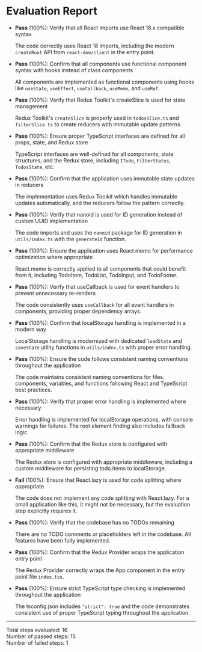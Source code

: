 # Evaluation Report

- **Pass** (100%): Verify that all React imports use React 18.x compatible syntax
  
  The code correctly uses React 18 imports, including the modern `createRoot` API from `react-dom/client` in the entry point.

- **Pass** (100%): Confirm that all components use functional component syntax with hooks instead of class components
  
  All components are implemented as functional components using hooks like `useState`, `useEffect`, `useCallback`, `useMemo`, and `useRef`.

- **Pass** (100%): Verify that Redux Toolkit's createSlice is used for state management
  
  Redux Toolkit's `createSlice` is properly used in `todosSlice.ts` and `filterSlice.ts` to create reducers with immutable update patterns.

- **Pass** (100%): Ensure proper TypeScript interfaces are defined for all props, state, and Redux store
  
  TypeScript interfaces are well-defined for all components, state structures, and the Redux store, including `ITodo`, `FilterStatus`, `TodosState`, etc.

- **Pass** (100%): Confirm that the application uses immutable state updates in reducers
  
  The implementation uses Redux Toolkit which handles immutable updates automatically, and the reducers follow the pattern correctly.

- **Pass** (100%): Verify that nanoid is used for ID generation instead of custom UUID implementation
  
  The code imports and uses the `nanoid` package for ID generation in `utils/index.ts` with the `generateId` function.

- **Pass** (100%): Ensure the application uses React.memo for performance optimization where appropriate
  
  React.memo is correctly applied to all components that could benefit from it, including TodoItem, TodoList, TodoInput, and TodoFooter.

- **Pass** (100%): Verify that useCallback is used for event handlers to prevent unnecessary re-renders
  
  The code consistently uses `useCallback` for all event handlers in components, providing proper dependency arrays.

- **Pass** (100%): Confirm that localStorage handling is implemented in a modern way
  
  LocalStorage handling is modernized with dedicated `loadState` and `saveState` utility functions in `utils/index.ts` with proper error handling.

- **Pass** (100%): Ensure the code follows consistent naming conventions throughout the application
  
  The code maintains consistent naming conventions for files, components, variables, and functions following React and TypeScript best practices.

- **Pass** (100%): Verify that proper error handling is implemented where necessary
  
  Error handling is implemented for localStorage operations, with console warnings for failures. The root element finding also includes fallback logic.

- **Pass** (100%): Confirm that the Redux store is configured with appropriate middleware
  
  The Redux store is configured with appropriate middleware, including a custom middleware for persisting todo items to localStorage.

- **Fail** (100%): Ensure that React.lazy is used for code splitting where appropriate
  
  The code does not implement any code splitting with React.lazy. For a small application like this, it might not be necessary, but the evaluation step explicitly requires it.

- **Pass** (100%): Verify that the codebase has no TODOs remaining
  
  There are no TODO comments or placeholders left in the codebase. All features have been fully implemented.

- **Pass** (100%): Confirm that the Redux Provider wraps the application entry point
  
  The Redux Provider correctly wraps the App component in the entry point file `index.tsx`.

- **Pass** (100%): Ensure strict TypeScript type checking is implemented throughout the application
  
  The tsconfig.json includes `"strict": true` and the code demonstrates consistent use of proper TypeScript typing throughout the application.

---

Total steps evaluated: 16  
Number of passed steps: 15  
Number of failed steps: 1